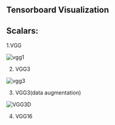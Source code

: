 Tensorboard Visualization
-----------------------
Scalars:
--------
1.VGG

![vgg1](https://user-images.githubusercontent.com/90170940/233555528-12b1c0de-41d4-4093-ba31-c658cdda0884.png)


2. VGG3

![vgg3](https://user-images.githubusercontent.com/90170940/233555634-a1868541-4780-4319-9517-9f994a472813.png)


3. VGG3(data augmentation)

![VGG3D](https://user-images.githubusercontent.com/90170940/233555735-d0e7aebf-2da4-4a7e-a651-7d702e7c3b25.png)


4. VGG16


